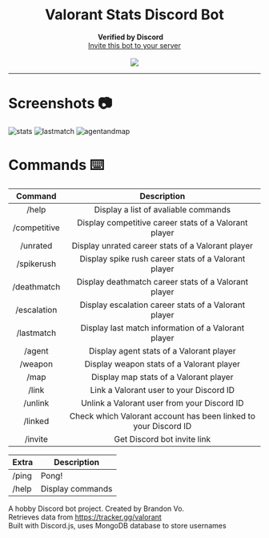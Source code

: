 <h1 align="center">Valorant Stats Discord Bot
</h1>

<p align="center">
  <b>Verified by Discord</b>
      <img src="https://emoji.gg/assets/emoji/6817_Discord_Verified.png" width="12" height="12"><br>
  <a href="https://discord.com/api/oauth2/authorize?client_id=833535533287866398&permissions=414464793664&scope=applications.commands%20bot">Invite this bot to your server</a> 
  <br><br>
  <a href="https://top.gg/bot/833535533287866398">
    <img src="https://top.gg/api/widget/servers/833535533287866398.svg">
  </a>
</p>

---
# Screenshots 📷
![stats](https://user-images.githubusercontent.com/76707560/123704292-83bc0080-d833-11eb-8256-fbc30e317e18.png)
![lastmatch](https://user-images.githubusercontent.com/76707560/123704304-8585c400-d833-11eb-828c-06a246597104.png)
![agentandmap](https://user-images.githubusercontent.com/76707560/123704310-86b6f100-d833-11eb-92cd-102cc42c63d9.png)


# Commands ⌨️
| Command        | Description    | 
| :-----------: | :--------: | 
| /help      | Display a list of avaliable commands      | 
| /competitive    | Display competitive career stats of a Valorant player | 
| /unrated     | Display unrated career stats of a Valorant player | 
| /spikerush    | Display spike rush career stats of a Valorant player | 
| /deathmatch    | Display deathmatch career stats of a Valorant player | 
| /escalation    | Display escalation career stats of a Valorant player | 
| /lastmatch      | Display last match information of a Valorant player |  
| /agent  | Display agent stats of a Valorant player |
| /weapon  | Display weapon stats of a Valorant player |
| /map     | Display map stats of a Valorant player |
| /link | Link a Valorant user to your Discord ID    |
| /unlink | Unlink a Valorant user from your Discord ID    |
| /linked | Check which Valorant account has been linked to your Discord ID    |
| /invite | Get Discord bot invite link |

| Extra        | Description    | 
| ------------- |-------------| 
| /ping      | Pong!             | 
| /help      | Display commands   |

A hobby Discord bot project. Created by Brandon Vo.  
Retrieves data from https://tracker.gg/valorant  
Built with Discord.js, uses MongoDB database to store usernames


